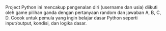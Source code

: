 Project Python ini mencakup pengenalan diri (username dan usia) diikuti oleh game pilihan ganda dengan pertanyaan random dan jawaban A, B, C, D. Cocok untuk pemula yang ingin belajar dasar Python seperti input/output, kondisi, dan logika dasar.
